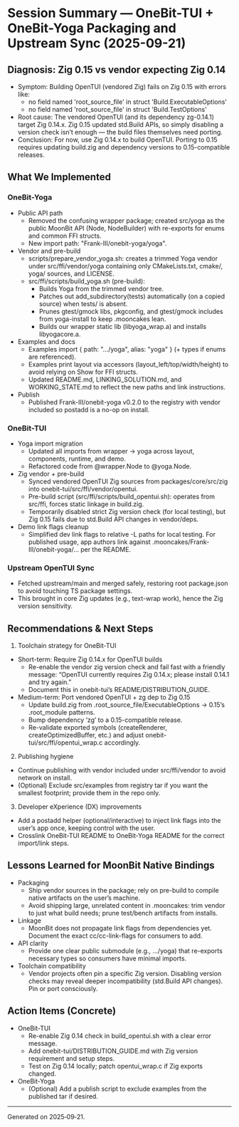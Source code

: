 # Session Summary — OneBit-TUI + OneBit-Yoga Packaging and Upstream Sync (2025-09-21)

## Diagnosis: Zig 0.15 vs vendor expecting Zig 0.14
- Symptom: Building OpenTUI (vendored Zig) fails on Zig 0.15 with errors like:
  - no field named 'root_source_file' in struct 'Build.ExecutableOptions'
  - no field named 'root_source_file' in struct 'Build.TestOptions'
- Root cause: The vendored OpenTUI (and its dependency zg-0.14.1) target Zig 0.14.x. Zig 0.15 updated std.Build APIs, so simply disabling a version check isn’t enough — the build files themselves need porting.
- Conclusion: For now, use Zig 0.14.x to build OpenTUI. Porting to 0.15 requires updating build.zig and dependency versions to 0.15-compatible releases.

## What We Implemented

### OneBit-Yoga
- Public API path
  - Removed the confusing wrapper package; created src/yoga as the public MoonBit API (Node, NodeBuilder) with re-exports for enums and common FFI structs.
  - New import path: "Frank-III/onebit-yoga/yoga".
- Vendor and pre-build
  - scripts/prepare_vendor_yoga.sh: creates a trimmed Yoga vendor under src/ffi/vendor/yoga containing only CMakeLists.txt, cmake/, yoga/ sources, and LICENSE.
  - src/ffi/scripts/build_yoga.sh (pre-build):
    - Builds Yoga from the trimmed vendor tree.
    - Patches out add_subdirectory(tests) automatically (on a copied source) when tests/ is absent.
    - Prunes gtest/gmock libs, pkgconfig, and gtest/gmock includes from yoga-install to keep .mooncakes lean.
    - Builds our wrapper static lib (libyoga_wrap.a) and installs libyogacore.a.
- Examples and docs
  - Examples import { path: "…/yoga", alias: "yoga" } (+ types if enums are referenced).
  - Examples print layout via accessors (layout_left/top/width/height) to avoid relying on Show for FFI structs.
  - Updated README.md, LINKING_SOLUTION.md, and WORKING_STATE.md to reflect the new paths and link instructions.
- Publish
  - Published Frank-III/onebit-yoga v0.2.0 to the registry with vendor included so postadd is a no-op on install.

### OneBit-TUI
- Yoga import migration
  - Updated all imports from wrapper → yoga across layout, components, runtime, and demo.
  - Refactored code from @wrapper.Node to @yoga.Node.
- Zig vendor + pre-build
  - Synced vendored OpenTUI Zig sources from packages/core/src/zig into onebit-tui/src/ffi/vendor/opentui.
  - Pre-build script (src/ffi/scripts/build_opentui.sh): operates from src/ffi, forces static linkage in build.zig.
  - Temporarily disabled strict Zig version check (for local testing), but Zig 0.15 fails due to std.Build API changes in vendor/deps.
- Demo link flags cleanup
  - Simplified dev link flags to relative -L paths for local testing. For published usage, app authors link against .mooncakes/Frank-III/onebit-yoga/… per the README.

### Upstream OpenTUI Sync
- Fetched upstream/main and merged safely, restoring root package.json to avoid touching TS package settings.
- This brought in core Zig updates (e.g., text-wrap work), hence the Zig version sensitivity.

## Recommendations & Next Steps

1) Toolchain strategy for OneBit-TUI
- Short-term: Require Zig 0.14.x for OpenTUI builds
  - Re-enable the vendor zig version check and fail fast with a friendly message: “OpenTUI currently requires Zig 0.14.x; please install 0.14.1 and try again.”
  - Document this in onebit-tui’s README/DISTRIBUTION_GUIDE.
- Medium-term: Port vendored OpenTUI + zg dep to Zig 0.15
  - Update build.zig from .root_source_file/ExecutableOptions → 0.15’s .root_module patterns.
  - Bump dependency ‘zg’ to a 0.15-compatible release.
  - Re-validate exported symbols (createRenderer, createOptimizedBuffer, etc.) and adjust onebit-tui/src/ffi/opentui_wrap.c accordingly.

2) Publishing hygiene
- Continue publishing with vendor included under src/ffi/vendor to avoid network on install.
- (Optional) Exclude src/examples from registry tar if you want the smallest footprint; provide them in the repo only.

3) Developer eXperience (DX) improvements
- Add a postadd helper (optional/interactive) to inject link flags into the user’s app once, keeping control with the user.
- Crosslink OneBit-TUI README to OneBit‑Yoga README for the correct import/link steps.

## Lessons Learned for MoonBit Native Bindings
- Packaging
  - Ship vendor sources in the package; rely on pre-build to compile native artifacts on the user’s machine.
  - Avoid shipping large, unrelated content in .mooncakes: trim vendor to just what build needs; prune test/bench artifacts from installs.
- Linkage
  - MoonBit does not propagate link flags from dependencies yet. Document the exact cc/cc-link-flags for consumers to add.
- API clarity
  - Provide one clear public submodule (e.g., …/yoga) that re-exports necessary types so consumers have minimal imports.
- Toolchain compatibility
  - Vendor projects often pin a specific Zig version. Disabling version checks may reveal deeper incompatibility (std.Build API changes). Pin or port consciously.

## Action Items (Concrete)
- OneBit-TUI
  - Re-enable Zig 0.14 check in build_opentui.sh with a clear error message.
  - Add onebit-tui/DISTRIBUTION_GUIDE.md with Zig version requirement and setup steps.
  - Test on Zig 0.14 locally; patch opentui_wrap.c if Zig exports changed.
- OneBit-Yoga
  - (Optional) Add a publish script to exclude examples from the published tar if desired.

---
Generated on 2025‑09‑21.

